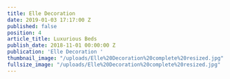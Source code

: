 ```yaml
---
title: Elle Decoration
date: 2019-01-03 17:17:00 Z
published: false
position: 4
article_title: Luxurious Beds
publish_date: 2018-11-01 00:00:00 Z
publication: 'Elle Decoration '
thumbnail_image: "/uploads/Elle%20Decoration%20complete%20resized.jpg"
fullsize_image: "/uploads/Elle%20Decoration%20complete%20resized.jpg"
---
```


